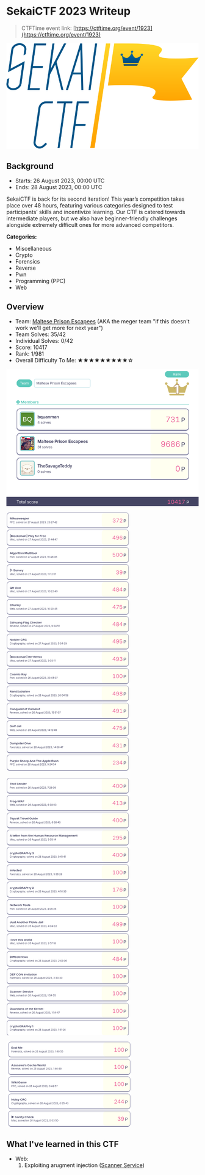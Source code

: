 # SekaiCTF 2023 Writeup

> CTFTime event link: [https://ctftime.org/event/1923](https://ctftime.org/event/1923)

![](https://github.com/siunam321/CTF-Writeups/blob/main/SekaiCTF-2023/images/banner.svg)

## Background

- Starts: 26 August 2023, 00:00 UTC
- Ends: 28 August 2023, 00:00 UTC

SekaiCTF is back for its second iteration! This year’s competition takes place over 48 hours, featuring various categories designed to test participants’ skills and incentivize learning. Our CTF is catered towards intermediate players, but we also have beginner-friendly challenges alongside extremely difficult ones for more advanced competitors.

**Categories:**

- Miscellaneous
- Crypto
- Forensics
- Reverse 
- Pwn
- Programming (PPC)
- Web

## Overview

- Team: [Maltese Prison Escapees](https://ctftime.org/team/220769) (AKA the meger team "if this doesn't work we'll get more for next year")
- Team Solves: 35/42
- Individual Solves: 0/42
- Score: 10417
- Rank: 1/981
- Overall Difficulty To Me: ★★★★★★★★★☆

![](https://github.com/siunam321/CTF-Writeups/blob/main/SekaiCTF-2023/images/score.png)

![](https://github.com/siunam321/CTF-Writeups/blob/main/SekaiCTF-2023/images/solves1.png)

![](https://github.com/siunam321/CTF-Writeups/blob/main/SekaiCTF-2023/images/solves2.png)

![](https://github.com/siunam321/CTF-Writeups/blob/main/SekaiCTF-2023/images/solves3.png)

## What I've learned in this CTF

- Web:
    1. Exploiting arugment injection ([Scanner Service](https://github.com/siunam321/CTF-Writeups/blob/main/SekaiCTF-2023/Web/Scanner-Service/README.md))